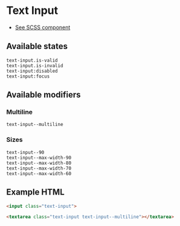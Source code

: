 # Text Input

- [See SCSS component](../../scss/controls/text-input.scss)

## Available states

```
text-input.is-valid
text-input.is-invalid
text-input:disabled
text-input:focus
```

## Available modifiers

### Multiline

```
text-input--multiline
```

### Sizes

```
text-input--90
text-input--max-width-90
text-input--max-width-80
text-input--max-width-70
text-input--max-width-60
```

## Example HTML

```html
<input class="text-input">
```

```html
<textarea class="text-input text-input--multiline"></textarea>
```
